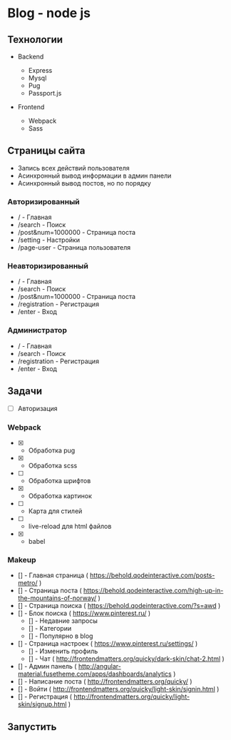 # Blog - node js 

## Технологии 

- Backend
    - Express
    - Mysql
    - Pug
    - Passport.js 

- Frontend
    - Webpack
    - Sass

## Страницы сайта

- Запись всех действий пользователя 
- Асинхронный вывод информации в админ панели
- Асинхронный вывод постов, но по порядку 

### Авторизированный

- / - Главная 
- /search - Поиск  
- /post&num=1000000 - Страница поста 
- /setting - Настройки
- /page-user - Страница пользователя

### Неавторизированный

- / - Главная 
- /search - Поиск  
- /post&num=1000000 - Страница поста 
- /registration - Регистрация
- /enter - Вход

### Администратор

- / - Главная 
- /search - Поиск  
- /registration - Регистрация
- /enter - Вход

## Задачи

- [ ] Авторизация 

### Webpack
- [x] - Обработка pug
- [x] - Обработка scss
- [ ] - Обработка шрифтов
- [x] - Обработка картинок
- [ ] - Карта для стилей
- [ ] - live-reload для html файлов
- [x] - babel 

### Makeup

- [] - Главная страница ( https://behold.qodeinteractive.com/posts-metro/ )
- [] - Страница поста ( https://behold.qodeinteractive.com/high-up-in-the-mountains-of-norway/ ) 
- [] - Страница поиска ( https://behold.qodeinteractive.com/?s=awd ) 
- [] - Блок поиска ( https://www.pinterest.ru/ )
    - [] - Недавние запросы 
    - [] - Категории
    - [] - Популярно в blog 
- [] - Страница настроек ( https://www.pinterest.ru/settings/ )
    - [] - Изменить профиль
    - [] - Чат ( http://frontendmatters.org/quicky/dark-skin/chat-2.html )
- [] - Админ панель ( http://angular-material.fusetheme.com/apps/dashboards/analytics ) 
- [] - Написание поста ( http://frontendmatters.org/quicky/ )
- [] - Войти ( http://frontendmatters.org/quicky/light-skin/signin.html )
- [] - Регистрация ( http://frontendmatters.org/quicky/light-skin/signup.html )


## Запустить 

